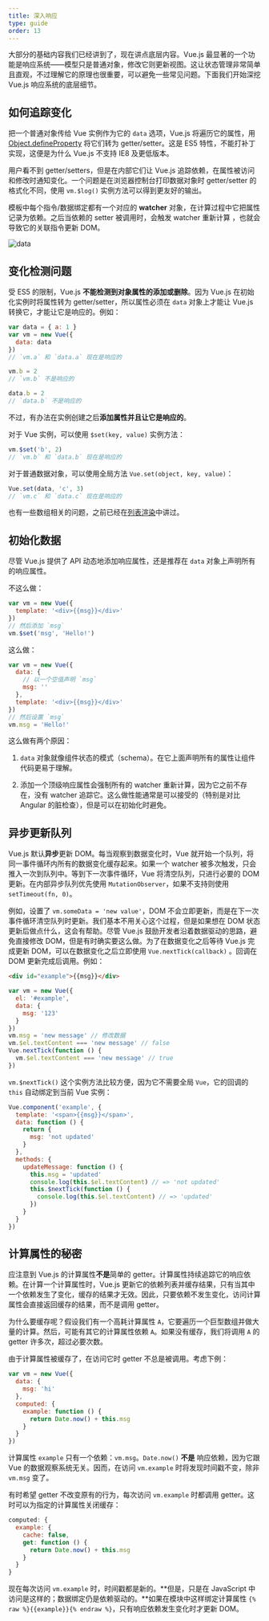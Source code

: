 ```yaml
---
title: 深入响应
type: guide
order: 13
---
```


大部分的基础内容我们已经讲到了，现在讲点底层内容。Vue.js 最显著的一个功能是响应系统——模型只是普通对象，修改它则更新视图。这让状态管理非常简单且直观，不过理解它的原理也很重要，可以避免一些常见问题。下面我们开始深挖 Vue.js 响应系统的底层细节。

## 如何追踪变化

把一个普通对象传给 Vue 实例作为它的 `data` 选项，Vue.js 将遍历它的属性，用 [Object.defineProperty](https://developer.mozilla.org/en-US/docs/Web/JavaScript/Reference/Global_Objects/Object/defineProperty) 将它们转为 getter/setter。这是 ES5 特性，不能打补丁实现，这便是为什么 Vue.js 不支持 IE8 及更低版本。

用户看不到 getter/setters，但是在内部它们让 Vue.js 追踪依赖，在属性被访问和修改时通知变化。一个问题是在浏览器控制台打印数据对象时 getter/setter 的格式化不同，使用 `vm.$log()` 实例方法可以得到更友好的输出。

模板中每个指令/数据绑定都有一个对应的 **watcher** 对象，在计算过程中它把属性记录为依赖。之后当依赖的 setter 被调用时，会触发 watcher 重新计算 ，也就会导致它的关联指令更新 DOM。 

![data](/images/data.png)

## 变化检测问题

受 ES5 的限制，Vue.js **不能检测到对象属性的添加或删除**。因为 Vue.js 在初始化实例时将属性转为 getter/setter，所以属性必须在 `data` 对象上才能让 Vue.js 转换它，才能让它是响应的。例如：

``` js
var data = { a: 1 }
var vm = new Vue({
  data: data
})
// `vm.a` 和 `data.a` 现在是响应的

vm.b = 2
// `vm.b` 不是响应的

data.b = 2
// `data.b` 不是响应的
```

不过，有办法在实例创建之后**添加属性并且让它是响应的**。

对于 Vue 实例，可以使用 `$set(key, value)` 实例方法：

``` js
vm.$set('b', 2)
// `vm.b` 和 `data.b` 现在是响应的
```

对于普通数据对象，可以使用全局方法 `Vue.set(object, key, value)`：

``` js
Vue.set(data, 'c', 3)
// `vm.c` 和 `data.c` 现在是响应的
```

也有一些数组相关的问题，之前已经在[列表渲染](/guide/list.html#)中讲过。

## 初始化数据

尽管 Vue.js 提供了 API 动态地添加响应属性，还是推荐在 `data` 对象上声明所有的响应属性。

不这么做：

``` js
var vm = new Vue({
  template: '<div>{{msg}}</div>'
})
// 然后添加 `msg`
vm.$set('msg', 'Hello!')
```

这么做：

``` js
var vm = new Vue({
  data: {
    // 以一个空值声明 `msg`
    msg: ''
  },
  template: '<div>{{msg}}</div>'
})
// 然后设置 `msg`
vm.msg = 'Hello!'
```

这么做有两个原因：

1. `data` 对象就像组件状态的模式（schema）。在它上面声明所有的属性让组件代码更易于理解。

2. 添加一个顶级响应属性会强制所有的 watcher 重新计算，因为它之前不存在，没有 watcher 追踪它。这么做性能通常是可以接受的（特别是对比 Angular 的脏检查），但是可以在初始化时避免。


## 异步更新队列

Vue.js 默认**异步**更新 DOM。每当观察到数据变化时，Vue 就开始一个队列，将同一事件循环内所有的数据变化缓存起来。如果一个 watcher 被多次触发，只会推入一次到队列中。等到下一次事件循环，Vue 将清空队列，只进行必要的 DOM 更新。在内部异步队列优先使用 `MutationObserver`，如果不支持则使用 `setTimeout(fn, 0)`。

例如，设置了 `vm.someData = 'new value'`，DOM 不会立即更新，而是在下一次事件循环清空队列时更新。我们基本不用关心这个过程，但是如果想在 DOM 状态更新后做点什么，这会有帮助。尽管 Vue.js 鼓励开发者沿着数据驱动的思路，避免直接修改 DOM，但是有时确实要这么做。为了在数据变化之后等待 Vue.js 完成更新 DOM，可以在数据变化之后立即使用 `Vue.nextTick(callback)` 。回调在 DOM 更新完成后调用。例如：

``` html
<div id="example">{{msg}}</div>
```

``` js
var vm = new Vue({
  el: '#example',
  data: {
    msg: '123'
  }
})
vm.msg = 'new message' // 修改数据
vm.$el.textContent === 'new message' // false
Vue.nextTick(function () {
  vm.$el.textContent === 'new message' // true
})
```

`vm.$nextTick()` 这个实例方法比较方便，因为它不需要全局 `Vue`，它的回调的 `this` 自动绑定到当前 Vue 实例：

``` js
Vue.component('example', {
  template: '<span>{{msg}}</span>',
  data: function () {
    return {
      msg: 'not updated'
    }
  },
  methods: {
    updateMessage: function () {
      this.msg = 'updated'
      console.log(this.$el.textContent) // => 'not updated'
      this.$nextTick(function () {
        console.log(this.$el.textContent) // => 'updated'
      })
    }
  }
})
```

## 计算属性的秘密

应注意到 Vue.js 的计算属性**不是**简单的 getter。计算属性持续追踪它的响应依赖。在计算一个计算属性时，Vue.js 更新它的依赖列表并缓存结果，只有当其中一个依赖发生了变化，缓存的结果才无效。因此，只要依赖不发生变化，访问计算属性会直接返回缓存的结果，而不是调用 getter。

为什么要缓存呢？假设我们有一个高耗计算属性 `A`，它要遍历一个巨型数组并做大量的计算。然后，可能有其它的计算属性依赖 `A`。如果没有缓存，我们将调用 `A` 的 getter 许多次，超过必要次数。  

由于计算属性被缓存了，在访问它时 getter 不总是被调用。考虑下例：

``` js
var vm = new Vue({
  data: {
    msg: 'hi'
  },
  computed: {
    example: function () {
      return Date.now() + this.msg
    }
  }
})
```

计算属性 `example` 只有一个依赖：`vm.msg`。`Date.now()` **不是** 响应依赖，因为它跟 Vue 的数据观察系统无关。因而，在访问 `vm.example` 时将发现时间戳不变，除非 `vm.msg` 变了。

有时希望 getter 不改变原有的行为，每次访问 `vm.example` 时都调用 getter。这时可以为指定的计算属性关闭缓存：

``` js
computed: {
  example: {
    cache: false,
    get: function () {
      return Date.now() + this.msg
    }
  }
}
```

现在每次访问 `vm.example` 时，时间戳都是新的。**但是，只是在 JavaScript 中访问是这样的；数据绑定仍是依赖驱动的。**如果在模块中这样绑定计算属性 `{% raw %}{{example}}{% endraw %}`，只有响应依赖发生变化时才更新 DOM。
